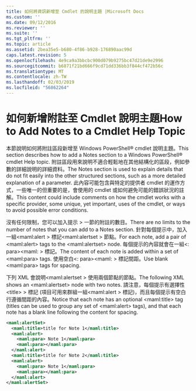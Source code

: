 ```yaml
---
title: 如何將資訊新增至 Cmdlet 的說明主題 |Microsoft Docs
ms.custom: ''
ms.date: 09/12/2016
ms.reviewer: ''
ms.suite: ''
ms.tgt_pltfrm: ''
ms.topic: article
ms.assetid: 2bea35e5-b680-4f86-b928-176890aac99d
caps.latest.revision: 5
ms.openlocfilehash: 4e9ca9a3bbcbc900d079b9275bc47d21de9e2996
ms.sourcegitcommit: b6871f21bd666f9cd71dd336bb3f844cf472b56c
ms.translationtype: MT
ms.contentlocale: zh-TW
ms.lasthandoff: 02/03/2019
ms.locfileid: "56862264"
---
```

# <a name="how-to-add-notes-to-a-cmdlet-help-topic"></a><span data-ttu-id="fc08a-102">如何新增附註至 Cmdlet 說明主題</span><span class="sxs-lookup"><span data-stu-id="fc08a-102">How to Add Notes to a Cmdlet Help Topic</span></span>

<span data-ttu-id="fc08a-103">本節說明如何將附註區段新增至 Windows PowerShell® cmdlet 說明主題。</span><span class="sxs-lookup"><span data-stu-id="fc08a-103">This section describes how to add a Notes section to a Windows PowerShell® cmdlet Help topic.</span></span> <span data-ttu-id="fc08a-104">附註區段用來說明不適合輕鬆地在其他結構化的區段，例如參數的詳細說明的詳細資料。</span><span class="sxs-lookup"><span data-stu-id="fc08a-104">The Notes section is used to explain details that do not fit easily into the other structured sections, such as a more detailed explanation of a parameter.</span></span> <span data-ttu-id="fc08a-105">此內容可能包含與特定的提供者 cmdlet 的運作方式，一些唯一的但重要的是，會使用的 cmdlet 或如何避免可能的錯誤狀況的註解。</span><span class="sxs-lookup"><span data-stu-id="fc08a-105">This content could include comments on how the cmdlet works with a specific provider, some unique, yet important, uses of the cmdlet, or ways to avoid possible error conditions.</span></span>

<span data-ttu-id="fc08a-106">沒有任何限制，您可以加入提示 > 一節的附註的數目。</span><span class="sxs-lookup"><span data-stu-id="fc08a-106">There are no limits to the number of notes that you can add to a Notes section.</span></span> <span data-ttu-id="fc08a-107">針對每個提示中，加入一組\<maml:alert > 標記\<maml:alertset > 節點。</span><span class="sxs-lookup"><span data-stu-id="fc08a-107">For each note, add a pair of \<maml:alert> tags to the \<maml:alertset> node.</span></span> <span data-ttu-id="fc08a-108">每個提示的內容就會在一組\<: para><maml: > 標記。</span><span class="sxs-lookup"><span data-stu-id="fc08a-108">The content of each note is added within a set of \<maml:para> tags.</span></span> <span data-ttu-id="fc08a-109">使用空白\<: para><maml: > 標記間距。</span><span class="sxs-lookup"><span data-stu-id="fc08a-109">Use blank \<maml:para> tags for spacing.</span></span>

<span data-ttu-id="fc08a-110">下列 XML 會說明\<maml:alertset > 使用兩個節點的節點。</span><span class="sxs-lookup"><span data-stu-id="fc08a-110">The following XML shows an \<maml:alertset> node with two notes.</span></span> <span data-ttu-id="fc08a-111">請注意，每個提示有選擇性\<title> > 標記 (項目可用來群組一組\<maml:alert > 標記)，而且每個提示有空白行遵循間距的內容。</span><span class="sxs-lookup"><span data-stu-id="fc08a-111">Notice that each note has an optional \<maml:title> tag (titles can be used to group any set of \<maml:alert> tags), and that each note has a blank line following the content for spacing.</span></span>

```xml
<maml:alertSet>
  <maml:title>title for Note 1</maml:title>
  <maml:alert>
    <maml:para> Note 1</maml:para>
    <maml:para></maml:para>
  </maml:alert>
  <maml:title>title for Note 2</maml:title>
  <maml:alert>
    <maml:para> Note 1</maml:para>
    <maml:para></maml:para>
  </maml:alert>
</maml:alertSet>
```



